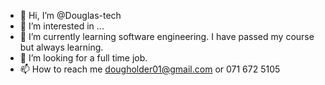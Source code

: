 - 👋 Hi, I’m @Douglas-tech
- 👀 I’m interested in ...
- 🌱 I’m currently learning software engineering. I have passed my course but always learning.
- 💞️ I’m looking for a full time job.
- 📫 How to reach me dougholder01@gmail.com or 071 672 5105

<!---
Douglas-tech/Douglas-tech is a ✨ special ✨ repository because its `README.md` (this file) appears on your GitHub profile.
You can click the Preview link to take a look at your changes.
--->
